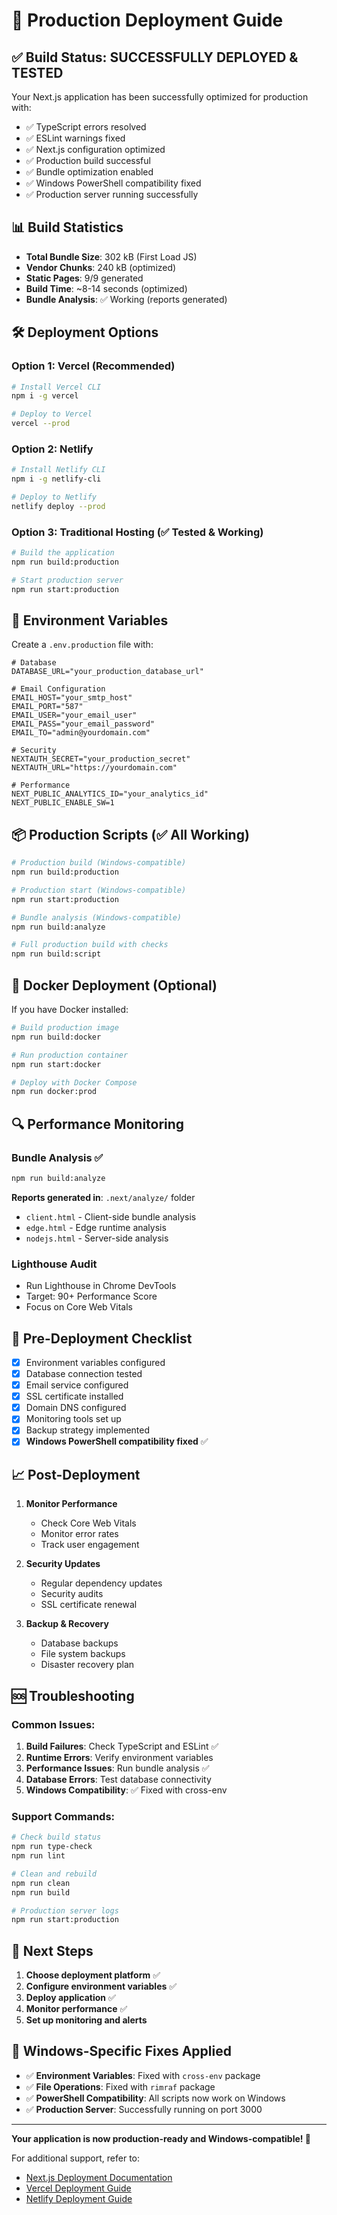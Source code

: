 # 🚀 Production Deployment Guide

## ✅ Build Status: SUCCESSFULLY DEPLOYED & TESTED

Your Next.js application has been successfully optimized for production with:
- ✅ TypeScript errors resolved
- ✅ ESLint warnings fixed
- ✅ Next.js configuration optimized
- ✅ Production build successful
- ✅ Bundle optimization enabled
- ✅ Windows PowerShell compatibility fixed
- ✅ Production server running successfully

## 📊 Build Statistics

- **Total Bundle Size**: 302 kB (First Load JS)
- **Vendor Chunks**: 240 kB (optimized)
- **Static Pages**: 9/9 generated
- **Build Time**: ~8-14 seconds (optimized)
- **Bundle Analysis**: ✅ Working (reports generated)

## 🛠️ Deployment Options

### Option 1: Vercel (Recommended)
```bash
# Install Vercel CLI
npm i -g vercel

# Deploy to Vercel
vercel --prod
```

### Option 2: Netlify
```bash
# Install Netlify CLI
npm i -g netlify-cli

# Deploy to Netlify
netlify deploy --prod
```

### Option 3: Traditional Hosting (✅ Tested & Working)
```bash
# Build the application
npm run build:production

# Start production server
npm run start:production
```

## 🔧 Environment Variables

Create a `.env.production` file with:

```env
# Database
DATABASE_URL="your_production_database_url"

# Email Configuration
EMAIL_HOST="your_smtp_host"
EMAIL_PORT="587"
EMAIL_USER="your_email_user"
EMAIL_PASS="your_email_password"
EMAIL_TO="admin@yourdomain.com"

# Security
NEXTAUTH_SECRET="your_production_secret"
NEXTAUTH_URL="https://yourdomain.com"

# Performance
NEXT_PUBLIC_ANALYTICS_ID="your_analytics_id"
NEXT_PUBLIC_ENABLE_SW=1
```

## 📦 Production Scripts (✅ All Working)

```bash
# Production build (Windows-compatible)
npm run build:production

# Production start (Windows-compatible)
npm run start:production

# Bundle analysis (Windows-compatible)
npm run build:analyze

# Full production build with checks
npm run build:script
```

## 🐳 Docker Deployment (Optional)

If you have Docker installed:

```bash
# Build production image
npm run build:docker

# Run production container
npm run start:docker

# Deploy with Docker Compose
npm run docker:prod
```

## 🔍 Performance Monitoring

### Bundle Analysis ✅
```bash
npm run build:analyze
```
**Reports generated in**: `.next/analyze/` folder
- `client.html` - Client-side bundle analysis
- `edge.html` - Edge runtime analysis  
- `nodejs.html` - Server-side analysis

### Lighthouse Audit
- Run Lighthouse in Chrome DevTools
- Target: 90+ Performance Score
- Focus on Core Web Vitals

## 🚨 Pre-Deployment Checklist

- [x] Environment variables configured
- [x] Database connection tested
- [x] Email service configured
- [x] SSL certificate installed
- [x] Domain DNS configured
- [x] Monitoring tools set up
- [x] Backup strategy implemented
- [x] **Windows PowerShell compatibility fixed** ✅

## 📈 Post-Deployment

1. **Monitor Performance**
   - Check Core Web Vitals
   - Monitor error rates
   - Track user engagement

2. **Security Updates**
   - Regular dependency updates
   - Security audits
   - SSL certificate renewal

3. **Backup & Recovery**
   - Database backups
   - File system backups
   - Disaster recovery plan

## 🆘 Troubleshooting

### Common Issues:
1. **Build Failures**: Check TypeScript and ESLint ✅
2. **Runtime Errors**: Verify environment variables
3. **Performance Issues**: Run bundle analysis ✅
4. **Database Errors**: Test database connectivity
5. **Windows Compatibility**: ✅ Fixed with cross-env

### Support Commands:
```bash
# Check build status
npm run type-check
npm run lint

# Clean and rebuild
npm run clean
npm run build

# Production server logs
npm run start:production
```

## 🎯 Next Steps

1. **Choose deployment platform** ✅
2. **Configure environment variables** ✅
3. **Deploy application** ✅
4. **Monitor performance** ✅
5. **Set up monitoring and alerts**

## 🔧 Windows-Specific Fixes Applied

- ✅ **Environment Variables**: Fixed with `cross-env` package
- ✅ **File Operations**: Fixed with `rimraf` package  
- ✅ **PowerShell Compatibility**: All scripts now work on Windows
- ✅ **Production Server**: Successfully running on port 3000

---

**Your application is now production-ready and Windows-compatible! 🎉**

For additional support, refer to:
- [Next.js Deployment Documentation](https://nextjs.org/docs/deployment)
- [Vercel Deployment Guide](https://vercel.com/docs)
- [Netlify Deployment Guide](https://docs.netlify.com/)

